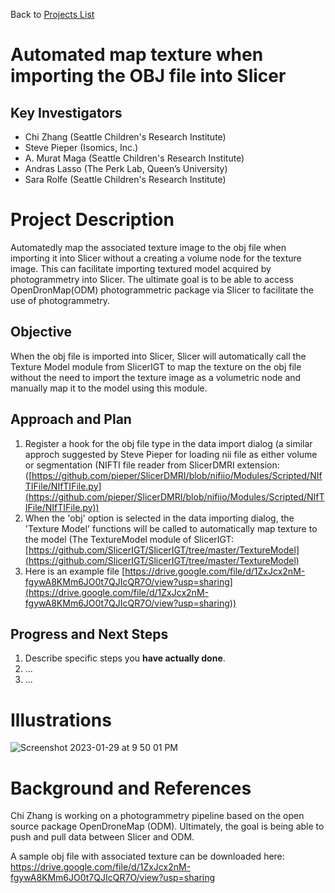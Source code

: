 Back to [Projects List](../../README.md#ProjectsList)

# Automated map texture when importing the OBJ file into Slicer

## Key Investigators

- Chi Zhang (Seattle Children's Research Institute)
- Steve Pieper (Isomics, Inc.)
- A. Murat Maga (Seattle Children's Research Institute)
- Andras Lasso (The Perk Lab, Queen’s University)
- Sara Rolfe (Seattle Children's Research Institute)

# Project Description

<!-- Add a short paragraph describing the project. -->
Automatedly map the associated texture image to the obj file when importing it into Slicer without a creating a volume node for the texture image. This can facilitate importing textured model acquired by photogrammetry into Slicer. The ultimate goal is to be able to access OpenDronMap(ODM) photogrammetric package via Slicer to facilitate the use of photogrammetry.

## Objective

<!-- Describe here WHAT you would like to achieve (what you will have as end result). -->

When the obj file is imported into Slicer, Slicer will automatically call the Texture Model module from SlicerIGT to map the texture on the obj file without the need to import the texture image as a volumetric node and manually map it to the model using this module. 

## Approach and Plan

<!-- Describe here HOW you would like to achieve the objectives stated above. -->

1. Register a hook for the obj file type in the data import dialog (a similar approch suggested by Steve Pieper for loading nii file as either volume or segmentation (NIFTI file reader from SlicerDMRI extension: ([https://github.com/pieper/SlicerDMRI/blob/nifiio/Modules/Scripted/NIfTIFile/NIfTIFile.py](https://github.com/pieper/SlicerDMRI/blob/nifiio/Modules/Scripted/NIfTIFile/NIfTIFile.py))
1. When the 'obj' option is selected in the data importing dialog, the 'Texture Model' functions will be called to automatically map texture to the model (The TextureModel module of SlicerIGT: [https://github.com/SlicerIGT/SlicerIGT/tree/master/TextureModel](https://github.com/SlicerIGT/SlicerIGT/tree/master/TextureModel)
1. Here is an example file [https://drive.google.com/file/d/1ZxJcx2nM-fgywA8KMm6JO0t7QJIcQR7O/view?usp=sharing](https://drive.google.com/file/d/1ZxJcx2nM-fgywA8KMm6JO0t7QJIcQR7O/view?usp=sharing))

## Progress and Next Steps

<!-- Update this section as you make progress, describing of what you have ACTUALLY DONE. If there are specific steps that you could not complete then you can describe them here, too. -->

1. Describe specific steps you **have actually done**.
1. ...
1. ...

# Illustrations

<!-- Add pictures and links to videos that demonstrate what has been accomplished.
![Description of picture](Example2.jpg)
![Some more images](Example2.jpg)
-->
![Screenshot 2023-01-29 at 9 50 01 PM](https://user-images.githubusercontent.com/80793828/215397544-df4f7af9-ec31-4699-9def-2676f3f713f5.png)


# Background and References

Chi Zhang is working on a photogrammetry pipeline based on the open source package OpenDroneMap (ODM). Ultimately, the goal is being able to push and pull data between Slicer and ODM.

A sample obj file with associated texture can be downloaded here: https://drive.google.com/file/d/1ZxJcx2nM-fgywA8KMm6JO0t7QJIcQR7O/view?usp=sharing
